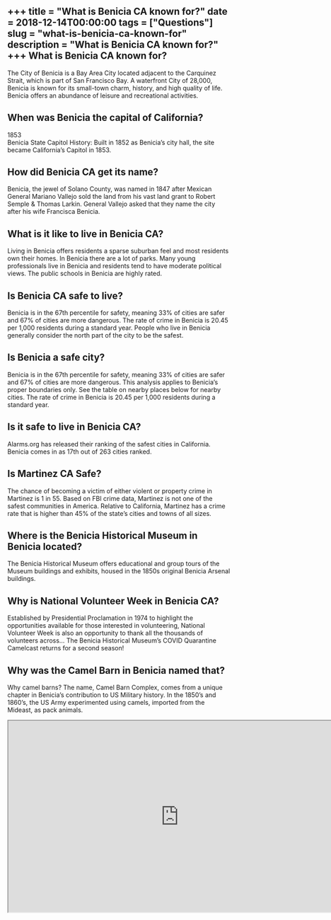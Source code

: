 +++
title = "What is Benicia CA known for?"
date = 2018-12-14T00:00:00
tags = ["Questions"]
slug = "what-is-benicia-ca-known-for"
description = "What is Benicia CA known for?"
+++
What is Benicia CA known for?
-----------------------------

The City of Benicia is a Bay Area City located adjacent to the Carquinez Strait, which is part of San Francisco Bay. A waterfront City of 28,000, Benicia is known for its small-town charm, history, and high quality of life. Benicia offers an abundance of leisure and recreational activities.

When was Benicia the capital of California?
-------------------------------------------

1853  
Benicia State Capitol History: Built in 1852 as Benicia’s city hall, the site became California’s Capitol in 1853.

How did Benicia CA get its name?
--------------------------------

Benicia, the jewel of Solano County, was named in 1847 after Mexican General Mariano Vallejo sold the land from his vast land grant to Robert Semple &amp; Thomas Larkin. General Vallejo asked that they name the city after his wife Francisca Benicia.

What is it like to live in Benicia CA?
--------------------------------------

Living in Benicia offers residents a sparse suburban feel and most residents own their homes. In Benicia there are a lot of parks. Many young professionals live in Benicia and residents tend to have moderate political views. The public schools in Benicia are highly rated.

Is Benicia CA safe to live?
---------------------------

Benicia is in the 67th percentile for safety, meaning 33% of cities are safer and 67% of cities are more dangerous. The rate of crime in Benicia is 20.45 per 1,000 residents during a standard year. People who live in Benicia generally consider the north part of the city to be the safest.

Is Benicia a safe city?
-----------------------

Benicia is in the 67th percentile for safety, meaning 33% of cities are safer and 67% of cities are more dangerous. This analysis applies to Benicia’s proper boundaries only. See the table on nearby places below for nearby cities. The rate of crime in Benicia is 20.45 per 1,000 residents during a standard year.

Is it safe to live in Benicia CA?
---------------------------------

Alarms.org has released their ranking of the safest cities in California. Benicia comes in as 17th out of 263 cities ranked.

Is Martinez CA Safe?
--------------------

The chance of becoming a victim of either violent or property crime in Martinez is 1 in 55. Based on FBI crime data, Martinez is not one of the safest communities in America. Relative to California, Martinez has a crime rate that is higher than 45% of the state’s cities and towns of all sizes.

Where is the Benicia Historical Museum in Benicia located?
----------------------------------------------------------

The Benicia Historical Museum offers educational and group tours of the Museum buildings and exhibits, housed in the 1850s original Benicia Arsenal buildings.

Why is National Volunteer Week in Benicia CA?
---------------------------------------------

Established by Presidential Proclamation in 1974 to highlight the opportunities available for those interested in volunteering, National Volunteer Week is also an opportunity to thank all the thousands of volunteers across… The Benicia Historical Museum’s COVID Quarantine Camelcast returns for a second season!

Why was the Camel Barn in Benicia named that?
---------------------------------------------

Why camel barns? The name, Camel Barn Complex, comes from a unique chapter in Benicia’s contribution to US Military history. In the 1850’s and 1860’s, the US Army experimented using camels, imported from the Mideast, as pack animals.

<iframe allow="accelerometer; autoplay; clipboard-write; encrypted-media; gyroscope; picture-in-picture" allowfullscreen="" class="__youtube_prefs__  epyt-is-override  no-lazyload" data-no-lazy="1" data-origheight="433" data-origwidth="770" data-skipgform_ajax_framebjll="" height="433" id="_ytid_35655" loading="lazy" src="https://www.youtube.com/embed/SkCP9tS7Qtg?enablejsapi=1&autoplay=0&cc_load_policy=0&cc_lang_pref=&iv_load_policy=1&loop=0&modestbranding=0&rel=1&fs=1&playsinline=0&autohide=2&theme=dark&color=red&controls=1&" title="YouTube player" width="770"></iframe>